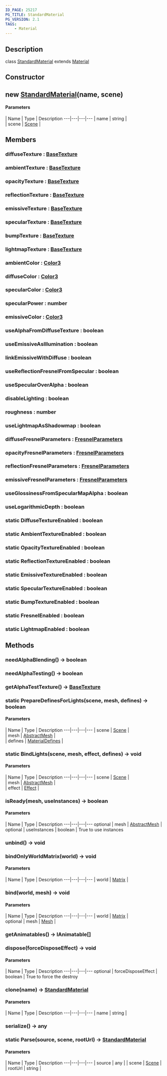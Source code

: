 ```yaml
---
ID_PAGE: 25217
PG_TITLE: StandardMaterial
PG_VERSION: 2.1
TAGS:
    - Material
---
```

## Description

class [StandardMaterial](/classes/2.3/StandardMaterial) extends [Material](/classes/2.3/Material)



## Constructor

##  new [StandardMaterial](/classes/2.3/StandardMaterial)(name, scene)



#### Parameters
 | Name | Type | Description
---|---|---|---
 | name | string |   
 | scene | [Scene](/classes/2.3/Scene) |   
## Members

### diffuseTexture : [BaseTexture](/classes/2.3/BaseTexture)



### ambientTexture : [BaseTexture](/classes/2.3/BaseTexture)



### opacityTexture : [BaseTexture](/classes/2.3/BaseTexture)



### reflectionTexture : [BaseTexture](/classes/2.3/BaseTexture)



### emissiveTexture : [BaseTexture](/classes/2.3/BaseTexture)



### specularTexture : [BaseTexture](/classes/2.3/BaseTexture)



### bumpTexture : [BaseTexture](/classes/2.3/BaseTexture)



### lightmapTexture : [BaseTexture](/classes/2.3/BaseTexture)



### ambientColor : [Color3](/classes/2.3/Color3)



### diffuseColor : [Color3](/classes/2.3/Color3)



### specularColor : [Color3](/classes/2.3/Color3)



### specularPower : number



### emissiveColor : [Color3](/classes/2.3/Color3)



### useAlphaFromDiffuseTexture : boolean



### useEmissiveAsIllumination : boolean



### linkEmissiveWithDiffuse : boolean



### useReflectionFresnelFromSpecular : boolean



### useSpecularOverAlpha : boolean



### disableLighting : boolean



### roughness : number



### useLightmapAsShadowmap : boolean



### diffuseFresnelParameters : [FresnelParameters](/classes/2.3/FresnelParameters)



### opacityFresnelParameters : [FresnelParameters](/classes/2.3/FresnelParameters)



### reflectionFresnelParameters : [FresnelParameters](/classes/2.3/FresnelParameters)



### emissiveFresnelParameters : [FresnelParameters](/classes/2.3/FresnelParameters)



### useGlossinessFromSpecularMapAlpha : boolean



### useLogarithmicDepth : boolean



### static  DiffuseTextureEnabled : boolean



### static  AmbientTextureEnabled : boolean



### static  OpacityTextureEnabled : boolean



### static  ReflectionTextureEnabled : boolean



### static  EmissiveTextureEnabled : boolean



### static  SpecularTextureEnabled : boolean



### static  BumpTextureEnabled : boolean



### static  FresnelEnabled : boolean



### static  LightmapEnabled : boolean



## Methods

### needAlphaBlending() &rarr; boolean


### needAlphaTesting() &rarr; boolean


### getAlphaTestTexture() &rarr; [BaseTexture](/classes/2.3/BaseTexture)


### static  PrepareDefinesForLights(scene, mesh, defines) &rarr; boolean



#### Parameters
 | Name | Type | Description
---|---|---|---
 | scene | [Scene](/classes/2.3/Scene) |   
 | mesh | [AbstractMesh](/classes/2.3/AbstractMesh) |   
 | defines | [MaterialDefines](/classes/2.3/MaterialDefines) | 
### static  BindLights(scene, mesh, effect, defines) &rarr; void



#### Parameters
 | Name | Type | Description
---|---|---|---
 | scene | [Scene](/classes/2.3/Scene) |   
 | mesh | [AbstractMesh](/classes/2.3/AbstractMesh) |   
 | effect | [Effect](/classes/2.3/Effect) | 
### isReady(mesh, useInstances) &rarr; boolean



#### Parameters
 | Name | Type | Description
---|---|---|---
optional | mesh | [AbstractMesh](/classes/2.3/AbstractMesh) |   
optional | useInstances | boolean |   True to use instances
### unbind() &rarr; void


### bindOnlyWorldMatrix(world) &rarr; void



#### Parameters
 | Name | Type | Description
---|---|---|---
 | world | [Matrix](/classes/2.3/Matrix) |   

### bind(world, mesh) &rarr; void



#### Parameters
 | Name | Type | Description
---|---|---|---
 | world | [Matrix](/classes/2.3/Matrix) |   
optional | mesh | [Mesh](/classes/2.3/Mesh) |   
### getAnimatables() &rarr; IAnimatable[]


### dispose(forceDisposeEffect) &rarr; void



#### Parameters
 | Name | Type | Description
---|---|---|---
optional | forceDisposeEffect | boolean |   True to force the destroy

### clone(name) &rarr; [StandardMaterial](/classes/2.3/StandardMaterial)



#### Parameters
 | Name | Type | Description
---|---|---|---
 | name | string |   

### serialize() &rarr; any


### static  Parse(source, scene, rootUrl) &rarr; [StandardMaterial](/classes/2.3/StandardMaterial)



#### Parameters
 | Name | Type | Description
---|---|---|---
 | source | any | 
 | scene | [Scene](/classes/2.3/Scene) |   
 | rootUrl | string | 
